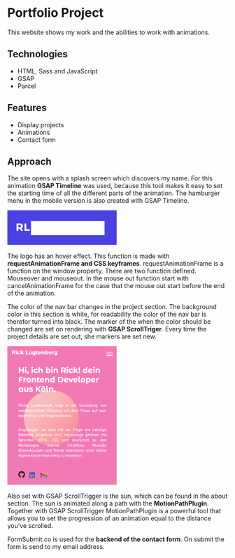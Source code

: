 # Portfolio Project

This website shows my work and the abilities to work with animations. 

## Technologies

* HTML, Sass and JavaScript
* GSAP
* Parcel

## Features

* Display projects
* Animations
* Contact form 

## Approach

The site opens with a splash screen which discovers my name. For this animation **GSAP Timeline** was used, because this tool makes it easy to set the starting time of all the different parts of the animation. The hamburger menu in the mobile version is also created with GSAP Timeline.

<img src="./src/images/animation_name.png" width="250">

The logo has an hover effect. This function is made with **requestAnimationFrame and CSS keyframes**. requestAnimationFrame is a function on the window property. There are two function defined. Mouseover and mouseout. In the mouse out function start with cancelAnimationFrame for the case that the mouse out start before the end of the animation.

The color of the nav bar changes in the project section. The background color in this section is white, for readability the color of the nav bar is therefor turned into black. The marker of the when the color should be changed are set on rendering with **GSAP ScrollTriger**. Every time the project details are set out, she markers are set new. 


<img src="./src/images/animation_sun.png" width="250">

Also set with GSAP ScrollTrigger is the sun, which can be found in the about section. The sun is animated along a path with the **MotionPathPlugin**. Together with GSAP ScrollTrigger MotionPathPlugin is a powerful tool that allows you to set the progression of an animation equal to the distance you’ve scrolled. 

FormSubmit.co is used for the **backend of the contact form**. On submit the form is send to my email address. 
